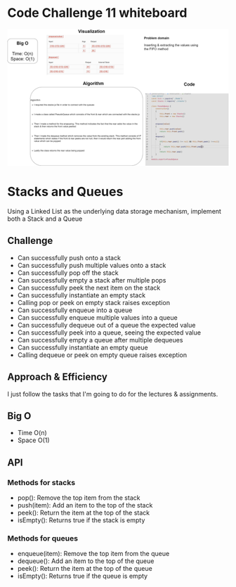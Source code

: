 # Code Challenge 11 whiteboard

![code11](code11.jpg)

# Stacks and Queues
Using a Linked List as the underlying data storage mechanism, implement both a Stack and a Queue

## Challenge
* Can successfully push onto a stack
* Can successfully push multiple values onto a stack
* Can successfully pop off the stack
* Can successfully empty a stack after multiple pops
* Can successfully peek the next item on the stack
* Can successfully instantiate an empty stack
* Calling pop or peek on empty stack raises exception
* Can successfully enqueue into a queue
* Can successfully enqueue multiple values into a queue
* Can successfully dequeue out of a queue the expected value
* Can successfully peek into a queue, seeing the expected value
* Can successfully empty a queue after multiple dequeues
* Can successfully instantiate an empty queue
* Calling dequeue or peek on empty queue raises exception

## Approach & Efficiency
I just follow the tasks that I'm going to do for the lectures & assignments.

## Big O
* Time O(n)
* Space O(1)

## API

### Methods for stacks

* pop(): Remove the top item from the stack
* push(item): Add an item to the top of the stack
* peek(): Return the item at the top of the stack
* isEmpty(): Returns true if the stack is empty

### Methods for queues

* enqueue(item): Remove the top item from the queue
* dequeue(): Add an item to the top of the queue
* peek(): Return the item at the top of the queue
* isEmpty(): Returns true if the queue is empty
